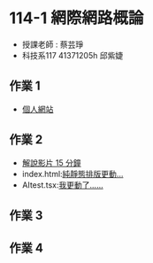 # 114-1 網際網路概論
- 授課老師 : 蔡芸琤
- 科技系117 41371205h 邱紫婕

## 作業 1
- [個人網站](https://amy-chiou-hub.github.io/amy/)

## 作業 2
- [解說影片 15 分鐘](http://localhost:8081/)
- index.html:[純靜態排版更動...]()
- AItest.tsx:[我更動了......]()
## 作業 3

## 作業 4
